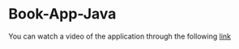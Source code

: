 # Book-App-Java
<p>You can watch a video of the application through the following <a href="https://www.youtube.com/watch?v=RK5LXZaf07c">link</p>
